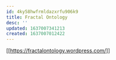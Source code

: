 ```yaml
---
id: 4ky58hwfrmldazxrfu906k9
title: Fractal Ontology
desc: ''
updated: 1637007341213
created: 1637007012422
---
```


[[https://fractalontology.wordpress.com/]]
